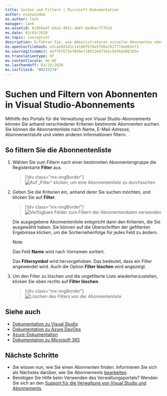 ```yaml
---
title: Suchen und Filtern | Microsoft-Dokumentation
author: evanwindom
ms.author: lank
manager: lank
ms.assetid: 9c0b9a4f-b9a3-491c-a68f-6e4bac7f7b3d
ms.date: 03/03/2020
ms.topic: conceptual
description: Erfahren Sie, wie Administratoren einzelne Abonnenten oder Gruppen im Verwaltungsportal suchen können.
ms.openlocfilehash: e2ca2683d1c14180fb70a5f80a781f774ed65e71
ms.sourcegitcommit: eeff6f675e7850e718911647343c5df642063d5e
ms.translationtype: HT
ms.contentlocale: de-DE
ms.lasthandoff: 03/25/2020
ms.locfileid: "80233274"
---
```

# <a name="search-and-filter-subscribers-in-visual-studio-subscriptions"></a>Suchen und Filtern von Abonnenten in Visual Studio-Abonnements
Mithilfe des Portals für die Verwaltung von Visual Studio-Abonnements können Sie anhand verschiedener Kriterien bestimmte Abonnenten suchen. Sie können die Abonnentenliste nach Name, E-Mail-Adresse, Abonnementstufe und vielen anderen Informationen filtern.

## <a name="to-filter-the-subscriber-list"></a>So filtern Sie die Abonnentenliste
1. Wählen Sie zum Filtern nach einer bestimmten Abonnentengruppe die Registerkarte **Filter** aus.
   > [!div class="mx-imgBorder"]
   > ![Auf „Filter“ klicken, um eine Abonnentenliste zu durchsuchen](_img/search-filter/filter-list.png)

2. Geben Sie die Kriterien ein, anhand derer Sie suchen möchten, und klicken Sie auf **Filter**.
   > [!div class="mx-imgBorder"]
   > ![Verfügbare Felder zum Filtern der Abonnentendaten verwenden](media/filter-subscribers.png)

   Die ausgegebene Abonnentenliste entspricht dann den Kriterien, die Sie ausgewählt haben.  Sie können auf die Überschriften der gefilterten Ergebnisse klicken, um die Sortierreihenfolge für jedes Feld zu ändern.  
   > [!NOTE]
   > Das Feld **Name** wird nach Vornamen sortiert.

   Das **Filtersymbol** wird hervorgehoben. Das bedeutet, dass ein Filter angewendet wird.  Auch die Option **Filter löschen** wird angezeigt. 

3. Um den Filter zu löschen und die ungefilterte Liste wiederherzustellen, klicken Sie oben rechts auf **Filter löschen**. 
   > [!div class="mx-imgBorder"]
   > ![Löschen des Filters von der Abonnentenliste](_img/search-filter/clear-filter.png)


## <a name="see-also"></a>Siehe auch
- [Dokumentation zu Visual Studio](https://docs.microsoft.com/visualstudio/)
- [Dokumentation zu Azure DevOps](https://docs.microsoft.com/azure/devops/)
- [Azure-Dokumentation](https://docs.microsoft.com/azure/)
- [Dokumentation zu Microsoft 365](https://docs.microsoft.com/microsoft-365/)


## <a name="next-steps"></a>Nächste Schritte
- Sie wissen nun, wie Sie einen Abonnenten finden. Informieren Sie sich als Nächstes darüber, wie Sie Abonnements [bearbeiten](edit-license.md).
- Benötigen Sie Hilfe beim Verwenden des Verwaltungsportals?  Wenden Sie sich an den [Support für die Verwaltung von Visual Studio und Abonnements](https://visualstudio.microsoft.com/support/support-overview-vs).


